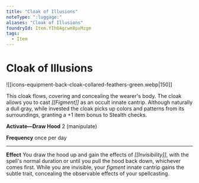 ```yaml
---
title: "Cloak of Illusions"
noteType: ":luggage:"
aliases: "Cloak of Illusions"
foundryId: Item.YIhOAgcwm8pxMzgm
tags:
  - Item
---
```


# Cloak of Illusions
![[icons-equipment-back-cloak-collared-feathers-green.webp|150]]

This cloak flows, covering and concealing the wearer's body. The cloak allows you to cast _[[Figment]]_ as an occult innate cantrip. Although naturally a dull gray, while invested the cloak picks up colors and patterns from its surroundings, granting a +1 item bonus to Stealth checks.

**Activate—Draw Hood** 2 (manipulate)

**Frequency** once per day

* * *

**Effect** You draw the hood up and gain the effects of _[[Invisibility]]_, with the spell's normal duration or until you pull the hood back down, whichever comes first. While you are invisible, your _figment_ innate cantrip gains the subtle trait, concealing the observable effects of your spellcasting.
